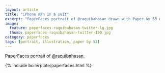 ```yaml
---
layout: article
title: "iPhone man in a suit"
excerpt: "PaperFaces portrait of @raquibahasan drawn with Paper by 53 on an iPad."
image: 
  feature: paperfaces-raquibahasan-twitter-lg.jpg
  thumb: paperfaces-raquibahasan-twitter-150.jpg
category: paperfaces
tags: [portrait, illustration, paper by 53]
---
```


PaperFaces portrait of [@raquibahasan](http://twitter.com/raquibahasan).

{% include boilerplate/paperfaces.html %}
